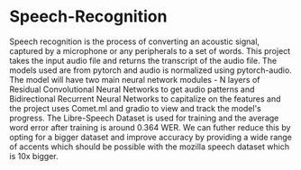 # Speech-Recognition
Speech recognition is the process of converting an acoustic signal, captured by a microphone or any peripherals to a set of words. This project takes the input audio file and returns the transcript of the audio file. The models used are from pytorch and audio is normalized using pytorch-audio.
The model will have two main neural network modules - N layers of Residual Convolutional Neural Networks to get audio patterns and Bidirectional Recurrent Neural Networks to capitalize on the features and the project uses Comet.ml and gradio to view and track the model's progress.
The Libre-Speech Dataset is used for training and the average word error after training is around 0.364 WER.
We can futher reduce this by opting for a bigger dataset and improve accuracy by providing a wide range of accents which should be possible with the mozilla speech dataset which is 10x bigger.
